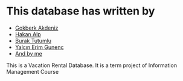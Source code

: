 # This database has written by 

* [Gokberk Akdeniz](https://github.com/gokberkakdeniz)
* [Hakan Alp](https://github.com/hakanalpp)
* [Burak Tutumlu](https://github.com/BurakTutumlu)
* [Yalcın Erim Gunenc](https://github.com/erimgunenc)
* [And by me](https://github.com/arifBurakDemiray)

This is a Vacation Rental Database. 
It is a term project of Information Management Course 
